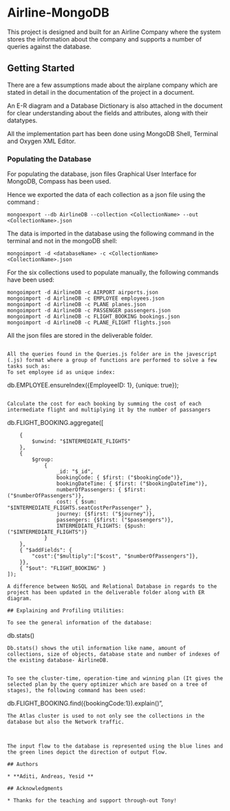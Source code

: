 # Airline-MongoDB

This project is designed and built for an Airline Company where the system stores the information about the company and supports a number of queries against the database.

## Getting Started

There are a few assumptions made about the airplane company which are stated in detail in the documentation of the project in a document.

An E-R diagram and a Database Dictionary is also attached in the document for clear understanding about the fields and attributes, along with their datatypes.

All the implementation part has been done using MongoDB Shell, Terminal and Oxygen XML Editor.


### Populating the Database

For populating the database, json files Graphical User Interface for MongoDB, Compass has been used.

Hence we exported the data of each collection as a json file using the command :


```
mongoexport --db AirlineDB --collection <CollectionName> --out <CollectionName>.json
```
The data is imported in the database using the following command in the terminal and not in the mongoDB shell:
```
mongoimport -d <databaseName> -c <CollectionName> <CollectionName>.json
```
For the six collections used to populate manually, the following commands have been used:

```
mongoimport -d AirlineDB -c AIRPORT airports.json
mongoimport -d AirlineDB -c EMPLOYEE employees.json
mongoimport -d AirlineDB -c PLANE planes.json
mongoimport -d AirlineDB -c PASSENGER passengers.json
mongoimport -d AirlineDB -c FLIGHT_BOOKING bookings.json
mongoimport -d AirlineDB -c PLANE_FLIGHT flights.json

```
All the json files are stored in the deliverable folder.

```

All the queries found in the Queries.js folder are in the javescript (.js) format where a group of functions are performed to solve a few tasks such as:
To set employee id as unique index:

```
db.EMPLOYEE.ensureIndex({EmployeeID: 1},
    {unique: true});
```

Calculate the cost for each booking by summing the cost of each intermediate flight and multiplying it by the number of passangers

```
db.FLIGHT_BOOKING.aggregate([

        {
            $unwind: "$INTERMEDIATE_FLIGHTS"
        },
        {
            $group:
                {
                    _id: "$_id",
                    bookingCode: { $first: ("$bookingCode")},
                    bookingDateTime: { $first: ("$bookingDateTime")},
                    numberOfPassengers: { $first: ("$numberOfPassengers")},
                    cost: { $sum: "$INTERMEDIATE_FLIGHTS.seatCostPerPassenger" },
                    journey: {$first: ("$journey")},
                    passengers: {$first: ("$passengers")},
                    INTERMEDIATE_FLIGHTS: {$push: ("$INTERMEDIATE_FLIGHTS")}
                }
        },
        { "$addFields": {
            "cost":{"$multiply":["$cost", "$numberOfPassengers"]},
        }},
        { "$out": "FLIGHT_BOOKING" }
    ]);
```
A difference between NoSQL and Relational Database in regards to the project has been updated in the deliverable folder along with ER diagram. 

## Explaining and Profiling Utilities:

To see the general information of the database:

```
db.stats()
```
Db.stats() shows the util information like name, amount of collections, size of objects, database state and number of indexes of the existing database- AirlineDB.


To see the cluster-time, operation-time and winning plan (It gives the selected plan by the query optimizer which are based on a tree of stages), the following command has been used:

```
db.FLIGHT_BOOKING.find({bookingCode:1}).explain()”, 

```
The Atlas cluster is used to not only see the collections in the database but also the Network traffic.
 
 

The input flow to the database is represented using the blue lines and the green lines depict the direction of output flow.

## Authors

* **Aditi, Andreas, Yesid **

## Acknowledgments

* Thanks for the teaching and support through-out Tony!
